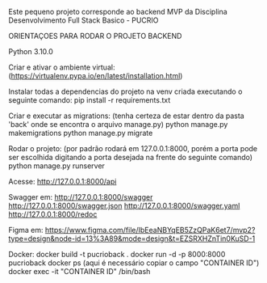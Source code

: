 Este pequeno projeto corresponde ao backend MVP da Disciplina Desenvolvimento Full Stack Basico - PUCRIO

ORIENTAÇOES PARA RODAR O PROJETO BACKEND

Python 3.10.0

Criar e ativar o ambiente virtual: (https://virtualenv.pypa.io/en/latest/installation.html)

Instalar todas a dependencias do projeto na venv criada executando o seguinte comando:
    pip install -r requirements.txt

Criar e executar as migrations: (tenha certeza de estar dentro da pasta 'back' onde se encontra o arquivo manage.py)
    python manage.py makemigrations
    python manage.py migrate

Rodar o projeto: (por padrão rodará em 127.0.0.1:8000, porém a porta pode ser escolhida digitando a porta desejada na frente do seguinte comando)
    python manage.py runserver

Acesse:
    http://127.0.0.1:8000/api

Swagger em:
    http://127.0.0.1:8000/swagger
    http://127.0.0.1:8000/swagger.json
    http://127.0.0.1:8000/swagger.yaml
    http://127.0.0.1:8000/redoc

Figma em:
    https://www.figma.com/file/IbEeaNBYqEB5ZzQPaK6et7/mvp2?type=design&node-id=13%3A89&mode=design&t=EZSRXHZnTin0KuSD-1


Docker:
    docker build -t pucrioback .
    docker run -d -p 8000:8000 pucrioback
    docker ps (aqui é necessário copiar o campo "CONTAINER ID")
    docker exec -it "CONTAINER ID" /bin/bash

